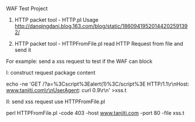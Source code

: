 WAF Test Project 

1. HTTP packet tool - HTTP.pl
Usage http://danqingdani.blog.163.com/blog/static/18609419520144202591392/

2. HTTP packet tool - HTTPFromFile.pl
read HTTP Request from file and send it

For example: send a xss request to test if the WAF can block

I: construct request package content

echo -ne 'GET /?a=%3Cscript%3Ealert(1)%3C/script%3E HTTP/1.1\r\nHost: www.tanjiti.com\r\nUserAgent: curl 0.9\r\n' >xss.t

II: send xss request use HTTPFromFile.pl

perl HTTPFromFile.pl -code 403 -host www.tanjiti.com -port 80 -file xss.t 
